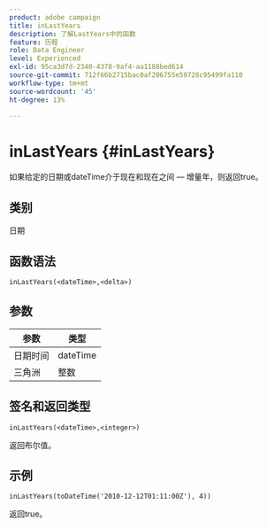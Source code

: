 ```yaml
---
product: adobe campaign
title: inLastYears
description: 了解LastYears中的函数
feature: 历程
role: Data Engineer
level: Experienced
exl-id: 95ca3d7d-2340-4378-9af4-aa1188bed614
source-git-commit: 712f66b2715bac0af206755e59728c95499fa110
workflow-type: tm+mt
source-wordcount: '45'
ht-degree: 13%

---
```


# inLastYears {#inLastYears}

如果给定的日期或dateTime介于现在和现在之间 — 增量年，则返回true。

## 类别

日期

## 函数语法

`inLastYears(<dateTime>,<delta>)`

## 参数

| 参数 | 类型 |
|-----------|------------------|
| 日期时间 | dateTime |
| 三角洲 | 整数 |

## 签名和返回类型

`inLastYears(<dateTime>,<integer>)`

返回布尔值。

## 示例

`inLastYears(toDateTime('2010-12-12T01:11:00Z'), 4))`

返回true。
